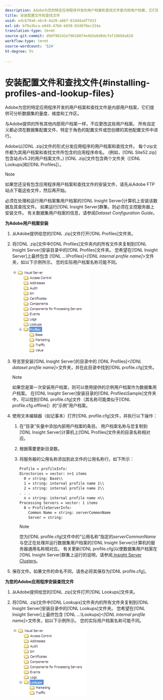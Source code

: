```yaml
---
description: Adobe为您的特定应用程序开发的用户档案和查找文件是内部用户档案，它们提供可分析数据集的量度、维度和工作区。
title: 安装配置文件和查找文件
uuid: edc670a6-ebc9-4a20-a66f-81dd4adf7433
exl-id: bf9a3bca-e849-47b6-b038-0349f8ec334a
translation-type: tm+mt
source-git-commit: d9df90242ef96188f4e4b5e6d04cfef196b0a628
workflow-type: tm+mt
source-wordcount: '524'
ht-degree: 5%

---
```


# 安装配置文件和查找文件{#installing-profiles-and-lookup-files}

Adobe为您的特定应用程序开发的用户档案和查找文件是内部用户档案，它们提供可分析数据集的量度、维度和工作区。

与Adobe提供的所有其他内部用户档案一样，不应更改这些用户档案。 所有自定义都必须在数据集配置文件、特定于角色的配置文件或您创建的其他配置文件中进行。

Adobe以[!DNL .zip]文件的形式分发应用程序的用户档案和查找文件。 每个zip文件都为其用户档案和查找文件所包含的应用程序命名。 (例如，[!DNL Site52.zip]包含站点v5.2的用户档案文件。) [!DNL .zip]文件包含两个文件夹（[!DNL Lookups]和[!DNL Profiles]）。

>[!NOTE]
>
>如果您还没有包含应用程序用户档案和查找文件的安装文件，请先从Adobe FTP站点下载这些文件，然后再开始。

必须在处理和运行用户档案集用户档案的[!DNL Insight Server]计算机上安装该数据及其查找文件。 如果运行[!DNL Insight Server]群集，则必须在主控服务器上安装文件。 有关数据集用户档案的信息，请参阅&#x200B;*Dataset Configuration Guide*。

**为Adobe用户档案安装**

1. 从Adobe提供给您的[!DNL .zip]文件打开[!DNL Profiles]文件夹。

1. 将[!DNL .zip]文件中[!DNL Profiles]文件夹内的所有文件夹复制到[!DNL Insight Server]安装目录中的[!DNL Profiles]文件夹。 您希望在[!DNL Insight Server]上最终包含&#x200B; [!DNL ...\Profiles\]*&lt;[!DNL internal profile name]>*&#x200B;文件夹，如以下示例所示。 您的实际用户档案名称可能不同。

   ![](assets/win_installprofiles.png)

1. 导览至安装[!DNL Insight Server]的目录中的&#x200B; [!DNL Profiles\]*&lt;[!DNL dataset profile name]>*&#x200B;文件夹，并在此目录中找到[!DNL profile.cfg]文件。

   >[!NOTE]
   >
   >如果您是第一次安装用户档案，则可以使用提供的示例用户档案作为数据集用户档案。 在[!DNL Insight Server]安装目录的[!DNL Profiles\Sample]文件夹中，可以找到[!DNL profile.cfg]文件（其名称可能类似于[!DNL profile.cfg.offline]）的“示例”用户档案。

1. 使用文本编辑器（如记事本）打开[!DNL profile.cfg]文件，并执行以下操作：

   1. 在“目录”矢量中添加内部用户档案的条目。 用户档案名称与您复制到[!DNL Insight Server]计算机上[!DNL Profiles]文件夹的目录名称相对应。

   1. 根据需要更新目录数。
   1. 将服务器的公用名称添加到此文件的公用名称行，如下所示：

      ```
      Profile = profileInfo: 
      Directories = vector: n+1 items
        0 = string: Base\\
        1 = string: internal profile name 1\\
        2 = string: internal profile name 2\\
      . . .
        n = string: internal profile name n\\
      Processing Servers = vector: 1 items
        0 = ProfileServerInfo: 
          Common Name = string: serverCommonName
          Server = string: 
      ```

      >[!NOTE]
      >
      >您为[!DNL profile.cfg]文件中的“公用名称”指定的&#x200B;*serverCommonName*&#x200B;与您正在处理并运行数据集用户档案的[!DNL Insight Server]计算机的服务器通用名称相对应。 有关更新[!DNL profile.cfg]以使数据集用户档案在[!DNL Insight Server]群集上运行的说明，请参阅[ Insight Server Clusters](../../../../home/c-inst-svr/c-install-ins-svr/c-ins-svr-clstrs/c-abt-ins-svr-clsters.md)。

1. 保存文件。如果文件的命名不同，请务必将其保存为[!DNL profile.cfg]。

**为您的Adobe应用程序安装查找文件**

1. 从Adobe提供给您的[!DNL .zip]文件打开[!DNL Lookups]文件夹。

1. 将[!DNL .zip]文件中[!DNL Lookups]文件夹内的所有文件夹复制到[!DNL Insight Server]安装目录中的[!DNL Lookups]文件夹。 您希望在[!DNL Insight Server]上最终包含&#x200B; [!DNL ...\Lookups\]*&lt;[!DNL internal profile name]>*&#x200B;文件夹，如以下示例所示。 您的实际用户档案名称可能不同。

   ![](assets/win_installLookups.png)
